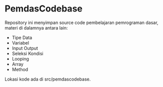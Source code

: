 # PemdasCodebase
Repository ini menyimpan source code pembelajaran pemrograman dasar, materi di dalamnya antara lain:

- Tipe Data
- Variabel
- Input Output
- Seleksi Kondisi
- Looping
- Array
- Method

Lokasi kode ada di src/pemdascodebase.
